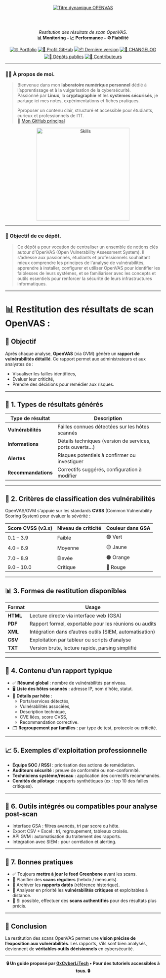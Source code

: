 <div align="center">

  <br></br>
  
  <a href="https://github.com/0xCyberLiTech">
    <img src="https://readme-typing-svg.herokuapp.com?font=JetBrains+Mono&size=50&duration=6000&pause=1000000000&color=FF0048&center=true&vCenter=true&width=1100&lines=%3EOPENVAS_" alt="Titre dynamique OPENVAS" />
  </a>
  
  <br></br>
  
  <p align="center">
    <em>Restitution des résultats de scan OpenVAS.</em><br>
    <b>📊 Monitoring – 📈 Performance – ⚙️ Fiabilité</b>
  </p>

  [![🌐 Portfolio](https://img.shields.io/badge/Portfolio-0xCyberLiTech-181717?logo=github&style=flat-square)](https://0xcyberlitech.github.io/)
  [![🔗 Profil GitHub](https://img.shields.io/badge/Profil-GitHub-181717?logo=github&style=flat-square)](https://github.com/0xCyberLiTech)
  [![📦 Dernière version](https://img.shields.io/github/v/release/0xCyberLiTech/OpenVAS?label=version&style=flat-square&color=blue)](https://github.com/0xCyberLiTech/OpenVAS/releases/latest)
  [![📄 CHANGELOG](https://img.shields.io/badge/📄%20Changelog-OpenVAS-blue?style=flat-square)](https://github.com/0xCyberLiTech/OpenVAS/blob/main/CHANGELOG.md)
  [![📂 Dépôts publics](https://img.shields.io/badge/Dépôts-publics-blue?style=flat-square)](https://github.com/0xCyberLiTech?tab=repositories)
  [![👥 Contributeurs](https://img.shields.io/badge/👥%20Contributeurs-cliquez%20ici-007ec6?style=flat-square)](https://github.com/0xCyberLiTech/OpenVAS/graphs/contributors)

</div>

---

### 👨‍💻 **À propos de moi.**

> Bienvenue dans mon **laboratoire numérique personnel** dédié à l’apprentissage et à la vulgarisation de la cybersécurité.  
> Passionné par **Linux**, la **cryptographie** et les **systèmes sécurisés**, je partage ici mes notes, expérimentations et fiches pratiques.  
>  
> Pproposer un contenu clair, structuré et accessible pour étudiants, curieux et professionnels de l’IT.  
> 🔗 [Mon GitHub principal](https://github.com/0xCyberLiTech)

<p align="center">
  <a href="https://github.com/0xCyberLiTech" target="_blank" rel="noopener">
    <img src="https://skillicons.dev/icons?i=linux,debian,bash,docker,nginx,git,vim" alt="Skills" alt="Logo techno" width="300">
  </a>
</p>

---

### 🎯 **Objectif de ce dépôt.**

> Ce dépôt a pour vocation de centraliser un ensemble de notions clés autour d'OpenVAS (Open Vulnerability Assessment System). Il s’adresse aux passionnés, étudiants et professionnels souhaitant mieux comprendre
> les principes de l'analyse de vulnérabilités, apprendre à installer, configurer et utiliser OpenVAS pour identifier les faiblesses de leurs systèmes, et se familiariser avec les concepts et outils essentiels
> pour renforcer la sécurité de leurs infrastructures informatiques.

---

# 📊 Restitution des résultats de scan OpenVAS :

## 🎯 Objectif
Après chaque analyse, **OpenVAS** (via GVM) génère un **rapport de vulnérabilités détaillé**. Ce rapport permet aux administrateurs et aux analystes de :
- Visualiser les failles identifiées,
- Évaluer leur criticité,
- Prendre des décisions pour remédier aux risques.

---

## 📁 1. Types de résultats générés

| Type de résultat        | Description                                                   |
|-------------------------|---------------------------------------------------------------|
| **Vulnérabilités**      | Failles connues détectées sur les hôtes scannés               |
| **Informations**        | Détails techniques (version de services, ports ouverts…)      |
| **Alertes**             | Risques potentiels à confirmer ou investiguer                 |
| **Recommandations**     | Correctifs suggérés, configuration à modifier                 |

---

## 📐 2. Critères de classification des vulnérabilités

OpenVAS/GVM s'appuie sur les standards **CVSS** (Common Vulnerability Scoring System) pour évaluer la sévérité :

| Score CVSS (v3.x) | Niveau de criticité | Couleur dans GSA |
|-------------------|---------------------|------------------|
| 0.1 – 3.9         | Faible              | 🟢 Vert          |
| 4.0 – 6.9         | Moyenne             | 🟡 Jaune         |
| 7.0 – 8.9         | Élevée              | 🟠 Orange        |
| 9.0 – 10.0        | Critique            | 🔴 Rouge         |

---

## 📊 3. Formes de restitution disponibles

| Format | Usage                                                                 |
|--------|-----------------------------------------------------------------------|
| **HTML**  | Lecture directe via interface web (GSA)                            |
| **PDF**   | Rapport formel, exportable pour les réunions ou audits            |
| **XML**   | Intégration dans d’autres outils (SIEM, automatisation)           |
| **CSV**   | Exploitation par tableur ou scripts d’analyse                     |
| **TXT**   | Version brute, lecture rapide, parsing simplifié                  |

---

## 🧭 4. Contenu d’un rapport typique

- ✅ **Résumé global** : nombre de vulnérabilités par niveau.
- 🖥️ **Liste des hôtes scannés** : adresse IP, nom d’hôte, statut.
- 🧱 **Détails par hôte** :
  - Ports/services détectés,
  - Vulnérabilités associées,
  - Description technique,
  - CVE liées, score CVSS,
  - Recommandation corrective.
- 🗂️ **Regroupement par familles** : par type de test, protocole ou criticité.

---

## 📈 5. Exemples d'exploitation professionnelle

- **Équipe SOC / RSSI** : priorisation des actions de remédiation.
- **Auditeurs sécurité** : preuve de conformité ou non-conformité.
- **Techniciens système/réseau** : application des correctifs recommandés.
- **Comités de pilotage** : rapports synthétiques (ex : top 10 des failles critiques).

---

## 🧰 6. Outils intégrés ou compatibles pour analyse post-scan

- Interface GSA : filtres avancés, tri par score ou hôte.
- Export CSV + Excel : tri, regroupement, tableaux croisés.
- API GVM : automatisation du traitement des rapports.
- Intégration avec SIEM : pour corrélation et alerting.

---

## 📌 7. Bonnes pratiques

- ✅ Toujours **mettre à jour le feed Greenbone** avant les scans.
- 📅 Planifier des **scans réguliers** (hebdo / mensuels).
- 📁 Archiver les **rapports datés** (référence historique).
- 🧠 Analyser en priorité les **vulnérabilités critiques** et exploitables à distance.
- 🔐 Si possible, effectuer des **scans authentifiés** pour des résultats plus précis.

---

## 📝 Conclusion

La restitution des scans OpenVAS permet une **vision précise de l’exposition aux vulnérabilités**. Les rapports, s’ils sont bien analysés, deviennent de **véritables outils décisionnels** en cybersécurité.

---

<p align="center">
  <b>🔒 Un guide proposé par <a href="https://github.com/0xCyberLiTech">0xCyberLiTech</a> • Pour des tutoriels accessibles à tous. 🔒</b>
</p>


